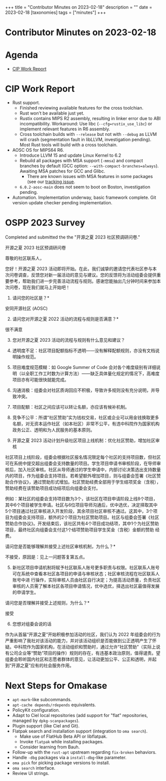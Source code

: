 +++
title = "Contributor Minutes on 2023-02-18"
description = ""
date = 2023-02-18
[taxonomies]
tags = ["minutes"]
+++

Contributor Minutes on 2023-02-18
=================================

Agenda
======

- [CIP Work Report](#cip-work-report)

CIP Work Report
===============

- Rust support.
   - Finished reviewing available features for the cross toolchian.
   - Rust won't be available just yet.
   - Rustix contains MIPS R2 assembly, resulting in linker error due to ABI
     incompatibility. Workaround: Use libc (`--cfg=rustix_use_libc`) or
     implement relevant features in R6 assembly.
   - Cross toolchain builds with `--release` but not with `--debug` as LLVM will
     crash (segmentation fault in libLLVM, investigation pending). Most Rust
     tools will build with a cross toolchain.
- AOSC OS for MIPS64 R6.
   - Introduce LLVM 15 and update Linux Kernel to 6.2
   - Rebuild all packages with MSA support (`-mmsa`) and compact branches by
     default (GCC option: `--with-compact-branches=always`). Awaiting MSA
     patches for GCC and Glibc.
       - There are known issues with MSA features in some packages (see our
         [tracking issue](https://github.com/AOSC-CIP-Pilot/aosc-os-abbs/issues/4).
   - `6.0.2-aosc-main` does not seem to boot on Boston, investigation pending.
- Automation. Implementation underway, basic framework complete. Git version
  update checker pending implementation.

OSPP 2023 Survey
================

Completed and submitted the the "开源之夏 2023 社区预调研问卷."

开源之夏 2023 社区预调研问卷

尊敬的社区联系人，

您好！开源之夏 2023 活动即将开始。在此，我们诚挚的邀请您代表社区参与本次问卷调查，反馈您对新一届活动的意见与建议。您的反馈将为活动组委会提供重要参考，帮助我们进一步完善活动流程与规则。感谢您能抽出几分钟时间来参加本次问卷，现在我们就马上开始吧！

1. 请问您的社区是？*

安同开源社区 (AOSC)

2. 请问您对开源之夏 2022 活动的流程与规则是否满意？*

很不满意

3. 您对开源之夏 2023 活动的流程与规则有什么意见和建议？

1. 透明度不足：社区项目配额指标不透明——没有解释配额规则，亦没有文档说明操作规范。 
2. 项目难度规范模糊：如 Google Summer of Code 会对各个难度级别有详细说明（以全职工作工时数为计算方法）——缺乏具体量化规定的情况下，高难度项目亦有可能很快就能完成。 
3. 沟通消极：组委会对社区质询回应不积极，导致许多规则没有充分说明，并导致冲突。 
4. 项目配额：社区之间应该可以转让名额，亦应该有候补机制。
5. 竞争不公平：所谓“社区赞助”实为钱权交易，社区或企业可以用金钱换取更多名额，对无资本运作社区（如本社区）非常不公平，有违中科院作为国家机构政务公正、透明和为人民服务的基本原则。

4. 开源之夏 2023 活动计划升级社区项目上线机制：优化社区赞助，增加社区审核

社区项目上线阶段，组委会根据社区报名情况限定每个社区的支持项目数，但社区可在系统中提交超出组委会支持数量的项目。学生项目申请书审核阶段，在导师审核后，加入社区审核。社区从导师通过的学生申请中，内部讨论决策选出支持数量内的项目，作为组委会支持项目。若希望额外增加项目，则与组委会签署《社区赞助合作协议》，通过赞助形式增加。社区赞助经费全部用于学生结项奖金（含税），赞助经费在该赞助项目成功结项后向组委会支付。

例如：某社区的组委会支持项目数为3个，该社区在项目申请阶段上线8个项目，其中6个项目被学生申请。社区与6位项目导师沟通后，优中选优，决定择取其中 5个项目通过社区审核进入开发阶段，其余项目社区审核不通过。这其中，3个项目为组委会支持项目，额外的2个项目为社区赞助项目。社区与组委会签署《社区 赞助合作协议》。开发结束后，该社区共有4个项目成功结项，其中1个为社区赞助项目，最终社区向组委会支付这1个结项赞助项目学生奖金（含税）金额的赞助 经费。

请问您是否能够理解并接受上述社区审核机制，为什么？*

不接受，原因是：见上一问题答复第五点。

5. 新社区项目申请机制将赋予社区联系人账号更多职责与权限。社区联系人账号可在系统中查看本社区各项目的申请与审核状态；社区审核流程在社区联系人账号中进 行操作，实际审核人员由社区自行决定；为提高活动质量，负责社区审核的人员需了解本社区各项目申请情况，优中选优，择选出社区最值得发展的申请学生。

请问您是否理解并接受上述规则，为什么？*

接受

6. 您想对组委会说的话

作为从首届“开源之夏”开始积极参加活动的社区，我们认为 2022 年组委会的行为严重影响了我社对该活动的能力，并对该活动组织是否能做到公正透明产生了怀疑。中科院作为国家机构，在活动组织和赞助时，通过允许“社区赞助”（实际上说有公司企业等“赞助”项目的操作）规则的存在，有违基本政治原则，值得谴责。望组委会聆听国内社区和志愿者群体的意见，让活动更加公平、公正和透明，并起到“开源之夏”应有的社会服务作用。

Next Steps for Omakase
======================

- `apt-mark`-like subcommands.
- `apt-cache depends/rdepends` equivalents.
- PolicyKit configuration.
- Adapt to Ciel local repositories (add support for "flat" repositories,
  managed by `dpkg-scanpackages`).
- Plugin support (like Ciel and Git).
- Flatpak search and installation support (integration to `oma search`).
    - Make use of FlatHub Beta API or libflatpak.
    - Invoke `flatpak` while installing packages.
    - Consider learning from Bauh.
- Follow-up with the `rust-apt` upstream regarding `fix-broken` behaviors.
- Handle `-dbg` packages via a `install-dbg`-like parameter.
- `oma pick` for picking package versions to install.
- `oma search` interface.
- Review UI strings.
